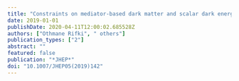 ```yaml
---
title: "Constraints on mediator-based dark matter and scalar dark energy models using $sqrt s = 13$ TeV $pp$ collision data collected by the ATLAS detector"
date: 2019-01-01
publishDate: 2020-04-11T12:00:02.685528Z
authors: ["Othmane Rifki", " others"]
publication_types: ["2"]
abstract: ""
featured: false
publication: "*JHEP*"
doi: "10.1007/JHEP05(2019)142"
---
```


